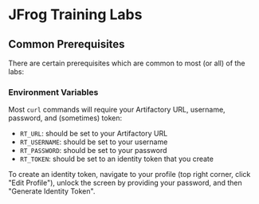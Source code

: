 # JFrog Training Labs

## Common Prerequisites

There are certain prerequisites which are common to most (or all) of the labs:

### Environment Variables

Most `curl` commands will require your Artifactory URL, username, password, and (sometimes) token:

* `RT_URL`: should be set to your Artifactory URL
* `RT_USERNAME`: should be set to your username
* `RT_PASSWORD`: should be set to your password
* `RT_TOKEN`: should be set to an identity token that you create

To create an identity token, navigate to your profile (top right corner, click "Edit Profile"),
unlock the screen by providing your password, and then "Generate Identity Token".
